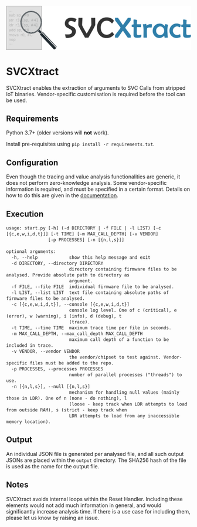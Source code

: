 ![banner](docs/svcxtract.png)

# SVCXtract
SVCXtract enables the extraction of arguments to SVC Calls from stripped IoT binaries. Vendor-specific customisation is required before the tool can be used.


## Requirements
Python 3.7+ (older versions will **not** work).

Install pre-requisites using `pip install -r requirements.txt`.

## Configuration
Even though the tracing and value analysis functionalities are generic, it does not perform zero-knowledge analysis. Some vendor-specific information is required, and must be specified in a certain format. Details on how to do this are given in the [documentation](docs/vendor-config.md).


## Execution
```
usage: start.py [-h] (-d DIRECTORY | -f FILE | -l LIST) [-c [{c,e,w,i,d,t}]] [-t TIME] [-m MAX_CALL_DEPTH] [-v VENDOR]
                [-p PROCESSES] [-n [{n,l,s}]]

optional arguments:
  -h, --help            show this help message and exit
  -d DIRECTORY, --directory DIRECTORY
                        directory containing firmware files to be analysed. Provide absolute path to directory as
                        argument.
  -f FILE, --file FILE  individual firmware file to be analysed.
  -l LIST, --list LIST  text file containing absolute paths of firmware files to be analysed.
  -c [{c,e,w,i,d,t}], --console [{c,e,w,i,d,t}]
                        console log level. One of c (critical), e (error), w (warning), i (info), d (debug), t
                        (trace).
  -t TIME, --time TIME  maximum trace time per file in seconds.
  -m MAX_CALL_DEPTH, --max_call_depth MAX_CALL_DEPTH
                        maximum call depth of a function to be included in trace.
  -v VENDOR, --vendor VENDOR
                        the vendor/chipset to test against. Vendor-specific files must be added to the repo.
  -p PROCESSES, --processes PROCESSES
                        number of parallel processes ("threads") to use.
  -n [{n,l,s}], --null [{n,l,s}]
                        mechanism for handling null values (mainly those in LDR). One of n (none - do nothing), l
                        (loose - keep track when LDR attempts to load from outside RAM), s (strict - keep track when
                        LDR attempts to load from any inaccessible memory location).
```


## Output
An individual JSON file is generated per analysed file, and all such output JSONs are placed within the `output` directory. The SHA256 hash of the file is used as the name for the output file.

## Notes
SVCXtract avoids internal loops within the Reset Handler. Including these elements would not add much information in general, and would significantly increase analysis time. If there is a use case for including them, please let us know by raising an issue.
